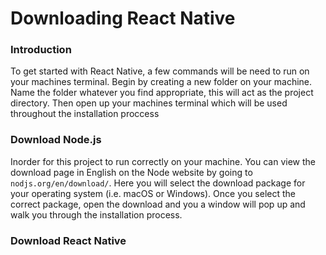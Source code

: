 # Downloading React Native

### Introduction

To get started with React Native, a few commands will be need to run on your machines terminal. Begin by creating a new folder on your machine. Name the folder whatever you find appropriate, this will act as the project directory. Then open up your machines terminal which will be used throughout the installation proccess 

### Download Node.js

Inorder for this project to run correctly on your machine. You can view the download page in English on the Node website by going to `nodjs.org/en/download/`. Here you will select the download package for your operating system (i.e. macOS or Windows). Once you select the correct package, open the download and you a window will pop up and walk you through the installation process. 

### Download React Native